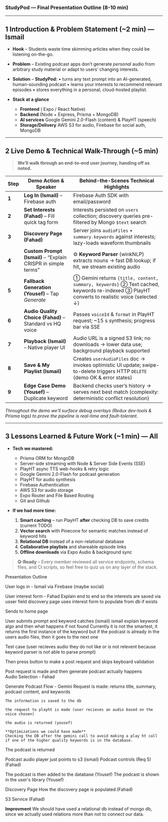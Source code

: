### StudyPod — Final Presentation Outline (8-10 min)

---

## 1  Introduction & Problem Statement  (\~2 min)  — **Ismail**

* **Hook** – Students waste time skimming articles when they could be listening on-the-go.
* **Problem** – Existing podcast apps don’t generate *personal* audio from arbitrary study material or adapt to users’ changing interests.
* **Solution** – **StudyPod:** • turns any text prompt into an AI-generated, human-sounding podcast • learns your interests to recommend relevant episodes • stores everything in a personal, cloud-hosted playlist.
* **Stack at a glance**

  * **Frontend**  ( Expo / React Native)
  * **Backend** (Node + Express, Prisma + MongoDB)
  * **AI services** Google Gemini 2.0-Flash (content) & PlayHT (speech)
  * **Storage/Delivery** AWS S3 for audio, Firebase for social auth, MongoDB

---

## 2  Live Demo & Technical Walk-Through  (\~5 min)

> **We’ll walk through an end-to-end user journey, handing off as noted.**

| Step  | Demo Action & Speaker                                         | Behind-the-Scenes Technical Highlights                                                                                                      |
| ----- | ------------------------------------------------------------- | ------------------------------------------------------------------------------------------------------------------------------------------- |
| **1** | **Log In (Ismail)** – Firebase auth                 | Firebase Auth SDK with email/password |
| **2** | **Set Interests (Fahad)** – Fill quick tag form               | Interests persisted on `users` collection; discovery queries pre-filtered by Mongo `$text` search                                           |
| **3** | **Discovery Page (Fahad)**                                    | Server joins `audioFiles` + `summary.keywords` against interests; lazy-loads waveform thumbnails                                            |
| **4** | **Custom Prompt (Ismail)** – “Explain CRISPR in simple terms” | ⚙️ **Keyword Parser** (winkNLP) extracts nouns → fast DB lookup; if hit, we stream existing audio                                           |
| **5** | **Fallback Generation (Yousef)** – Tap *Generate*             | ① Gemini returns `{title, content, summary, keywords}` ② Text cached, keywords re-indexed ③ PlayHT converts to realistic voice (selected ↓) |
| **6** | **Audio Quality Choice (Fahad)** – Standard vs HQ voice       | Passes `voiceId` & `format` in PlayHT request; \~15 s synthesis; progress bar via SSE                                                       |
| **7** | **Playback (Ismail)** – Native player UI                      | Audio URL is a signed S3 link; no downloads → lower data use; background playback supported                                                 |
| **8** | **Save & My Playlist (Ismail)**                               | Creates `userAudioFiles` doc → invokes optimistic UI update; swipe-to-delete triggers HTTP `DELETE` (demo OK & error states)                |
| **9** | **Edge Case Demo (Yousef)** – Duplicate keyword               | Backend checks user’s history → serves next best match (complexity: deterministic conflict resolution)                                      |

*Throughout the demo we’ll surface debug overlays (Redux dev-tools & Prisma logs) to prove the pipeline is real-time and fault-tolerant.*

---

## 3  Lessons Learned & Future Work  (\~1 min)  — **All**

* **Tech we mastered:**

  * Prisma ORM for MongoDB
  * Server-side streaming with Node & Server Side Events (SSE)
  * PlayHT async TTS web-hooks & retry logic
  * Google Gemini 2.0-Flash for podcast generation
  * PlayHT for audio synthesis
  * Firebase Authentication
  * AWS S3 for audio storage
  * Expo Router and File Based Routing
  * Git and Github

* **If we had more time:**

  1. **Smart caching** – run PlayHT **after** checking DB to save credits (current TODO)
  2. **Vector search** with Pinecone for semantic matches instead of keyword hits
  3. **Relational DB** instead of a non-relational database
  4. **Collaborative playlists** and shareable episode links
  5. **Offline downloads** via Expo Audio & background sync

> **Q-Ready** – Every member reviewed all service endpoints, schema files, and CI scripts, so feel free to quiz us on any layer of the stack.

Presentation Outline

User logs in - Ismail via Firebase (maybe social)

User interest form - Fahad
    Explain end to end so the interests are saved via usser field
    discovery page uses interest form to populate from db if exists

Sends to home page

User submits prompt and keyword catches (ismail)
    ismail explain keyword algo and then what happens if not found
    Currently it is not the smartest, it returns the first instance of the keyword
    but if the podcast is already in the users audio files, then it goes to the next one

Test case (user recieves audio they do not like or is not relevent because
keyword parser is not able to parse prompt)

Then press button to make a post request and skips keyboard validation

Post request is made and then generate podcast actually happens  
Audio Selection - Fahad

Generate Podcast Flow -
    Gemini Request is made: returns title, summary, podcast content,
    and keywords

    The information is saved to the db 
    
    the request to playht is made (user recieves an audio based on the 
    voice chosen) 

    the audio is returned (yousef)

    **Optimizations we could have made**
    Checking the DB after the gemini call to avoid making a play ht call 
    if one of the higher quality keywords is in the database. 

The podcast is returned

Podcast audio player just points to s3 (ismail)
Podcast controls (Req 5) (Fahad)

The podcast is then added to the database (Yousef)
The podcast is shown in the user's library (Yousef)

Discovery Page
How the discovery page is populated.(Fahad)

S3 Service (Fahad)

**Improvment**
We should have used a relational db instead of mongo db, since we actually used
relations more than not to connect our data.
